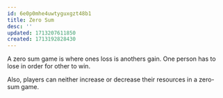 ```yaml
---
id: 6e0p0mhe4uwtyguxgzt48b1
title: Zero Sum
desc: ''
updated: 1713207611850
created: 1713192828430
---
```


A zero sum game is where ones loss is anothers gain. One person has to lose in order for other to win.

Also, players can neither increase or decrease their resources in a zero-sum game.